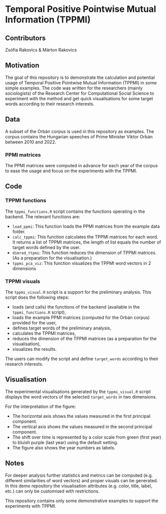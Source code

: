 # Temporal Positive Pointwise Mutual Information (TPPMI)

## Contributors

Zsófia Rakovics & Márton Rakovics

## Motivation

The goal of this repository is to demonstrate the calculation and potential usage of Temporal Positive Pointwise Mutual Information (TPPMI) in some simple examples. 
The code was written for the researchers (mainly sociologists) of the Research Center for Computational Social Science to experiment with the method and get quick visualisations for some target words according to their research interests.

## Data

A subset of the Orbán corpus is used in this repository as examples. The corpus contains the Hungarian speeches of Prime Minister Viktor Orbán between 2010 and 2022.

### PPMI matrices

The PPMI matrices were computed in advance for each year of the corpus to ease the usage and focus on the experiments with the TPPMI.

## Code

### TPPMI functions

The `tppmi_functions.R` script contains the functions operating in the backend. 
The relevant functions are:
- `load_ppmi`: This function loads the PPMI matrices from the example data folder.
- `calc_tppmi`: This function calculates the TPPMI matrices for each word. It returns a list of TPPMI matrices, the length of list equals the number of target words defined by the user.
- `dimred_ttpmi`: This function reduces the dimension of TPPMI matrices. (As a preparation for the visualisation.)
- `tppmi_pca_viz`: This function visualizes the TPPMI word vectors in 2 dimensions

### TPPMI visuals

The `tppmi_visual.R` script is a support for the preliminary analysis.
This script does the following steps:
- loads (and calls) the functions of the backend (available in the `tppmi_functions.R` script),
- loads the example PPMI matrices (computed for the Orbán corpus) provided for the user,
- defines target words of the preliminary analysis, 
- calculates the TPPMI matrices,
- reduces the dimension of the TPPMI matrices (as a preparation for the visualisation),
- visualizes the results.

The users can modify the script and define `target_words` according to their research interests.

## Visualisation

The experimental visualisations generated by the `tppmi_visual.R` script displays the word vectors of the selected `target_words` in two dimensions.

For the interpretation of the figure:
- The horizontal axis shows the values measured in the first principal component.
- The vertical axis shows the values measured in the second principal component.
- The shift over time is represented by a color scale from green (first year) to bluish purple (last year) using the default setting.
- The figure also shows the year numbers as labels.

## Notes

For deeper analysis further statistics and metrics can be computed (e.g. different similarities of word vectors) and proper visuals can be generated. 
In this demo repository the visualisation attributes (e.g. color, title, label, etc.) can only be customised with restrictions.

This repository contains only some demonstrative examples to support the experiments with TPPMI.

